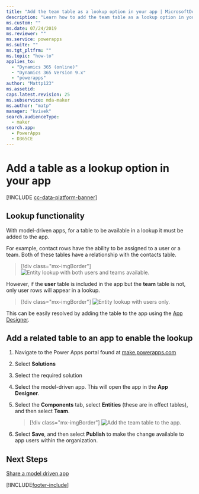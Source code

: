 ```yaml
---
title: "Add the team table as a lookup option in your app | MicrosoftDocs"
description: "Learn how to add the team table as a lookup option in your app"
ms.custom: ""
ms.date: 07/24/2019
ms.reviewer: ""
ms.service: powerapps
ms.suite: ""
ms.tgt_pltfrm: ""
ms.topic: "how-to"
applies_to: 
  - "Dynamics 365 (online)"
  - "Dynamics 365 Version 9.x"
  - "powerapps"
author: "Mattp123"
ms.assetid: 
caps.latest.revision: 25
ms.subservice: mda-maker
ms.author: "matp"
manager: "kvivek"
search.audienceType: 
  - maker
search.app: 
  - PowerApps
  - D365CE
---
```

# Add a table as a lookup option in your app

[!INCLUDE [cc-data-platform-banner](../../includes/cc-data-platform-banner.md)]

## Lookup functionality
With model-driven apps, for a table to be available in a lookup it must be added to the app. 

For example, contact rows have the ability to be assigned to a user or a team.  Both of these tables have a relationship with the contacts table.

> [!div class="mx-imgBorder"] 
> ![Entity lookup with both users and teams available.](media/entity-lookup-teams.png "Entity lookup with both users and teams available")

However, if the **user** table is included in the app but the **team** table is not, only user rows will appear in a lookup.

> [!div class="mx-imgBorder"] 
> ![Entity lookup with users only.](media/entity-lookup-user-only.png "Entity lookup with users only")

This can be easily resolved by adding the table to the app using the [App Designer](model-driven-app-glossary.md#app-designer).

## Add a related table to an app to enable the lookup

1. Navigate to the Power Apps portal found at [make.powerapps.com](https://make.powerapps.com/?utm_source=padocs&utm_medium=linkinadoc&utm_campaign=referralsfromdoc)
1. Select **Solutions**
1. Select the required solution
1. Select the model-driven app.  This will open the app in the **App Designer**.
1. Select the **Components** tab, select **Entities** (these are in effect tables), and then select **Team**.

    > [!div class="mx-imgBorder"]
    > ![Add the team table to the app.](media/add-team-entity-app.png "Add the team table to the app")

1. Select **Save**, and then select **Publish** to make the change available to app users within the organization.

## Next Steps
[Share a model driven app](share-model-driven-app.md)

[!INCLUDE[footer-include](../../includes/footer-banner.md)]